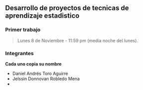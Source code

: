 ## Desarrollo de proyectos de tecnicas de aprendizaje estadistico

### Primer trabajo
> Lunes 8 de Noviembre - 11:59 pm (media noche del lunes).

### Integrantes 
**Cada uno copia su nombre**
- Daniel Andrés Toro Aguirre
- Jelssin Donnovan Robledo Mena
- 
